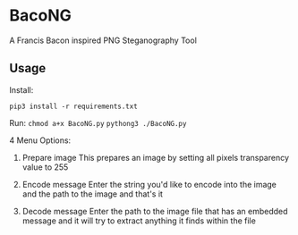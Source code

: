 # BacoNG
A Francis Bacon inspired PNG Steganography Tool

## Usage

Install:

`pip3 install -r requirements.txt`

Run:
`chmod a+x BacoNG.py`
`pythong3 ./BacoNG.py`

4 Menu Options:
1. Prepare image
  This prepares an image by setting all pixels transparency value to 255

2. Encode message
  Enter the string you'd like to encode into the image and the path to the image and that's it

3. Decode message
  Enter the path to the image file that has an embedded message and it will try to extract anything it finds within the file

